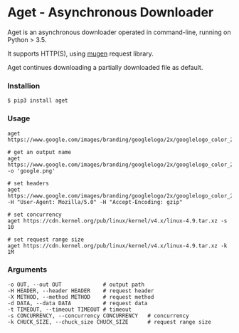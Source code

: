 # Aget - Asynchronous Downloader

Aget is an asynchronous downloader operated in command-line, running on Python > 3.5.

It supports HTTP(S), using [mugen](https://github.com/PeterDing/mugen) request library.

Aget continues downloading a partially downloaded file as default.

### Installion

```shell
$ pip3 install aget
```

### Usage

```shell
aget https://www.google.com/images/branding/googlelogo/2x/googlelogo_color_272x92dp.png

# get an output name
aget https://www.google.com/images/branding/googlelogo/2x/googlelogo_color_272x92dp.png -o 'google.png'

# set headers
aget https://www.google.com/images/branding/googlelogo/2x/googlelogo_color_272x92dp.png -H "User-Agent: Mozilla/5.0" -H "Accept-Encoding: gzip"

# set concurrency
aget https://cdn.kernel.org/pub/linux/kernel/v4.x/linux-4.9.tar.xz -s 10

# set request range size
aget https://cdn.kernel.org/pub/linux/kernel/v4.x/linux-4.9.tar.xz -k 1M
```

### Arguments

```shell
-o OUT, --out OUT             # output path
-H HEADER, --header HEADER    # request header
-X METHOD, --method METHOD    # request method
-d DATA, --data DATA          # request data
-t TIMEOUT, --timeout TIMEOUT # timeout
-s CONCURRENCY, --concurrency CONCURRENCY   # concurrency
-k CHUCK_SIZE, --chuck_size CHUCK_SIZE      # request range size
```

